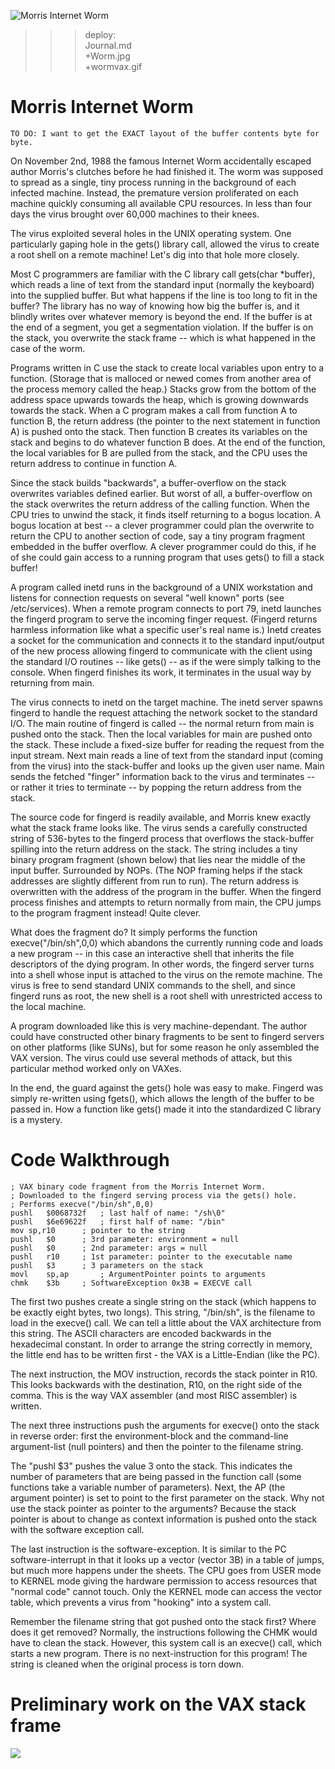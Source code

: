 ![Morris Internet Worm](Worm.jpg)

>>> deploy:<br>
>>>  Journal.md<br>
>>>  +Worm.jpg<br>
>>>  +wormvax.gif<br>

# Morris Internet Worm

```
TO DO: I want to get the EXACT layout of the buffer contents byte for byte.
```

On November 2nd, 1988 the famous Internet Worm accidentally escaped author Morris's clutches before he had finished it. The worm was 
supposed to spread as a single, tiny process running in the background of each infected machine. Instead, the premature version 
proliferated on each machine quickly consuming all available CPU resources. In less than four days the virus brought over 60,000 
machines to their knees.

The virus exploited several holes in the UNIX operating system. One particularly gaping hole in the gets() library call, allowed the 
virus to create a root shell on a remote machine! Let's dig into that hole more closely.

Most C programmers are familiar with the C library call gets(char *buffer), which reads a line of text from the standard input (normally the keyboard) 
into the supplied buffer. But what happens if the line is too long to fit in the buffer? The library has no way of knowing how big the buffer is, and it 
blindly writes over whatever memory is beyond the end. If the buffer is at the end of a segment, you get a segmentation violation. If the buffer is on 
the stack, you overwrite the stack frame -- which is what happened in the case of the worm.

Programs written in C use the stack to create local variables upon entry to a function. (Storage that is malloced or newed comes from another area of the 
process memory called the heap.) Stacks grow from the bottom of the address space upwards towards the heap, which is growing downwards towards the stack. 
When a C program makes a call from function A to function B, the return address (the pointer to the next statement in function A) is pushed onto the stack. 
Then function B creates its variables on the stack and begins to do whatever function B does. At the end of the function, the local variables for B are pulled 
from the stack, and the CPU uses the return address to continue in function A.

Since the stack builds "backwards", a buffer-overflow on the stack overwrites variables defined earlier. But worst of all, a buffer-overflow on the stack 
overwrites the return address of the calling function. When the CPU tries to unwind the stack, it finds itself returning to a bogus location. A bogus location 
at best -- a clever programmer could plan the overwrite to return the CPU to another section of code, say a tiny program fragment embedded in the buffer overflow. A clever programmer could do this, if he of she could gain access to a running program that uses gets() to fill a stack buffer!

A program called inetd runs in the background of a UNIX workstation and listens for connection requests on several "well known" ports (see /etc/services). 
When a remote program connects to port 79, inetd launches the fingerd program to serve the incoming finger request. (Fingerd returns harmless information 
like what a specific user's real name is.) Inetd creates a socket for the communication and connects it to the standard input/output of the new process 
allowing fingerd to communicate with the client using the standard I/O routines -- like gets() -- as if the were simply talking to the console. When 
fingerd finishes its work, it terminates in the usual way by returning from main.

The virus connects to inetd on the target machine. The inetd server spawns fingerd to handle the request attaching the network socket to the standard I/O. 
The main routine of fingerd is called -- the normal return from main is pushed onto the stack. Then the local variables for main are pushed onto the stack. These 
include a fixed-size buffer for reading the request from the input stream. Next main reads a line of text from the standard input (coming from the virus) into the 
stack-buffer and looks up the given user name. Main sends the fetched "finger" information back to the virus and terminates -- or rather it tries to terminate -- by 
popping the return address from the stack.

The source code for fingerd is readily available, and Morris knew exactly what the stack frame looks like. The virus sends a carefully constructed string of 536-bytes 
to the fingerd process that overflows the stack-buffer spilling into the return address on the stack. The string includes a tiny binary program fragment (shown below) 
that lies near the middle of the input buffer. Surrounded by NOPs. (The NOP framing helps if the stack addresses are slightly different from run to run). The return 
address is overwritten with the address of the program in the buffer. When the fingerd process finishes and attempts to return normally from main, the CPU jumps to the 
program fragment instead! Quite clever.

What does the fragment do? It simply performs the function execve("/bin/sh",0,0) which abandons the currently running code and loads a new program -- in this case an 
interactive shell that inherits the file descriptors of the dying program. In other words, the fingerd server turns into a shell whose input is attached to the virus 
on the remote machine. The virus is free to send standard UNIX commands to the shell, and since fingerd runs as root, the new shell is a root shell with unrestricted 
access to the local machine.

A program downloaded like this is very machine-dependant. The author could have constructed other binary fragments to be sent to fingerd servers on other 
platforms (like SUNs), but for some reason he only assembled the VAX version. The virus could use several methods of attack, but this particular method worked 
only on VAXes.

In the end, the guard against the gets() hole was easy to make. Fingerd was simply re-written using fgets(), which allows the length of the buffer to be passed in. 
How a function like gets() made it into the standardized C library is a mystery.

# Code Walkthrough

```
; VAX binary code fragment from the Morris Internet Worm.
; Downloaded to the fingerd serving process via the gets() hole.
; Performs execve("/bin/sh",0,0)
pushl	$0068732f	; last half of name: "/sh\0"
pushl	$6e69622f	; first half of name: "/bin"
mov	sp,r10		; pointer to the string
pushl	$0		; 3rd parameter: environment = null
pushl	$0		; 2nd parameter: args = null
pushl	r10		; 1st parameter: pointer to the executable name
pushl	$3		; 3 parameters on the stack
movl	sp,ap		; ArgumentPointer points to arguments
chmk	$3b		; SoftwareException 0x3B = EXECVE call
```

The first two pushes create a single string on the stack (which happens to be exactly eight bytes, two longs). This string, "/bin/sh", is the filename to 
load in the execve() call.
We can tell a little about the VAX architecture from this string. The ASCII characters are encoded backwards in the hexadecimal constant. In order to arrange 
the string correctly in memory, the little end has to be written first - the VAX is a Little-Endian (like the PC).

The next instruction, the MOV instruction, records the stack pointer in R10. This looks backwards with the destination, R10, on the right side of the comma. 
This is the way VAX assembler (and most RISC assembler) is written.

The next three instructions push the arguments for execve() onto the stack in reverse order: first the environment-block and the command-line argument-list 
(null pointers) and then the pointer to the filename string.

The "pushl $3" pushes the value 3 onto the stack. This indicates the number of parameters that are being passed in the function call (some functions take a 
variable number of parameters). Next, the AP (the argument pointer) is set to point to the first parameter on the stack. Why not use the stack pointer as 
pointer to the arguments? Because the stack pointer is about to change as context information is pushed onto the stack with the software exception call.

The last instruction is the software-exception. It is similar to the PC software-interrupt in that it looks up a vector (vector 3B) in a table of jumps, but 
much more happens under the sheets. The CPU goes from USER mode to KERNEL mode giving the hardware permission to access resources that "normal code" cannot 
touch. Only the KERNEL mode can access the vector table, which prevents a virus from "hooking" into a system call.

Remember the filename string that got pushed onto the stack first? Where does it get removed? Normally, the instructions following the CHMK would have to 
clean the stack. However, this system call is an execve() call, which starts a new program. There is no next-instruction for this program! The string is 
cleaned when the original process is torn down.

# Preliminary work on the VAX stack frame 

![](wormvax.gif)
